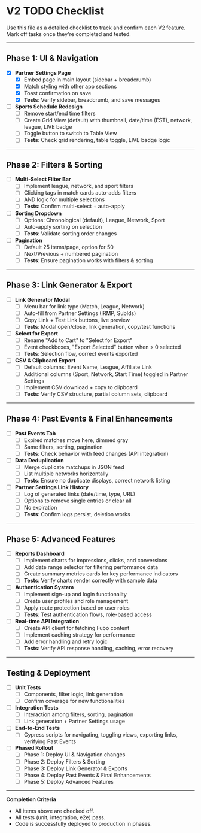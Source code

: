 # V2 TODO Checklist

Use this file as a detailed checklist to track and confirm each V2 feature. Mark off tasks once they're completed and tested.

---

## Phase 1: UI & Navigation

- [x] **Partner Settings Page**
  - [x] Embed page in main layout (sidebar + breadcrumb)
  - [x] Match styling with other app sections
  - [x] Toast confirmation on save
  - [x] **Tests**: Verify sidebar, breadcrumb, and save messages

- [ ] **Sports Schedule Redesign**
  - [ ] Remove start/end time filters
  - [ ] Create Grid View (default) with thumbnail, date/time (EST), network, league, LIVE badge
  - [ ] Toggle button to switch to Table View
  - [ ] **Tests**: Check grid rendering, table toggle, LIVE badge logic

---

## Phase 2: Filters & Sorting

- [ ] **Multi-Select Filter Bar**
  - [ ] Implement league, network, and sport filters
  - [ ] Clicking tags in match cards auto-adds filters
  - [ ] AND logic for multiple selections
  - [ ] **Tests**: Confirm multi-select + auto-apply

- [ ] **Sorting Dropdown**
  - [ ] Options: Chronological (default), League, Network, Sport
  - [ ] Auto-apply sorting on selection
  - [ ] **Tests**: Validate sorting order changes

- [ ] **Pagination**
  - [ ] Default 25 items/page, option for 50
  - [ ] Next/Previous + numbered pagination
  - [ ] **Tests**: Ensure pagination works with filters & sorting

---

## Phase 3: Link Generator & Export

- [ ] **Link Generator Modal**
  - [ ] Menu bar for link type (Match, League, Network)
  - [ ] Auto-fill from Partner Settings (IRMP, SubIds)
  - [ ] Copy Link + Test Link buttons, live preview
  - [ ] **Tests**: Modal open/close, link generation, copy/test functions

- [ ] **Select for Export**
  - [ ] Rename "Add to Cart" to "Select for Export"
  - [ ] Event checkboxes, "Export Selected" button when > 0 selected
  - [ ] **Tests**: Selection flow, correct events exported

- [ ] **CSV & Clipboard Export**
  - [ ] Default columns: Event Name, League, Affiliate Link
  - [ ] Additional columns (Sport, Network, Start Time) toggled in Partner Settings
  - [ ] Implement CSV download + copy to clipboard
  - [ ] **Tests**: Verify CSV structure, partial column sets, clipboard

---

## Phase 4: Past Events & Final Enhancements

- [ ] **Past Events Tab**
  - [ ] Expired matches move here, dimmed gray
  - [ ] Same filters, sorting, pagination
  - [ ] **Tests**: Check behavior with feed changes (API integration)

- [ ] **Data Deduplication**
  - [ ] Merge duplicate matchups in JSON feed
  - [ ] List multiple networks horizontally
  - [ ] **Tests**: Ensure no duplicate displays, correct network listing

- [ ] **Partner Settings Link History**
  - [ ] Log of generated links (date/time, type, URL)
  - [ ] Options to remove single entries or clear all
  - [ ] No expiration
  - [ ] **Tests**: Confirm logs persist, deletion works

---

## Phase 5: Advanced Features

- [ ] **Reports Dashboard**
  - [ ] Implement charts for impressions, clicks, and conversions
  - [ ] Add date range selector for filtering performance data
  - [ ] Create summary metrics cards for key performance indicators
  - [ ] **Tests**: Verify charts render correctly with sample data

- [ ] **Authentication System**
  - [ ] Implement sign-up and login functionality
  - [ ] Create user profiles and role management
  - [ ] Apply route protection based on user roles
  - [ ] **Tests**: Test authentication flows, role-based access

- [ ] **Real-time API Integration**
  - [ ] Create API client for fetching Fubo content
  - [ ] Implement caching strategy for performance
  - [ ] Add error handling and retry logic
  - [ ] **Tests**: Verify API response handling, caching, error recovery

---

## Testing & Deployment

- [ ] **Unit Tests**
  - [ ] Components, filter logic, link generation
  - [ ] Confirm coverage for new functionalities

- [ ] **Integration Tests**
  - [ ] Interaction among filters, sorting, pagination
  - [ ] Link generation + Partner Settings usage

- [ ] **End-to-End Tests**
  - [ ] Cypress scripts for navigating, toggling views, exporting links, verifying Past Events

- [ ] **Phased Rollout**
  - [ ] Phase 1: Deploy UI & Navigation changes
  - [ ] Phase 2: Deploy Filters & Sorting
  - [ ] Phase 3: Deploy Link Generator & Exports
  - [ ] Phase 4: Deploy Past Events & Final Enhancements
  - [ ] Phase 5: Deploy Advanced Features

---

**Completion Criteria**

- All items above are checked off.
- All tests (unit, integration, e2e) pass.
- Code is successfully deployed to production in phases.
